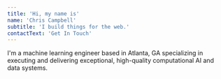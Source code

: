 ```yaml
---
title: 'Hi, my name is'
name: 'Chris Campbell'
subtitle: 'I build things for the web.'
contactText: 'Get In Touch'
---
```


I'm a machine learning engineer based in Atlanta, GA specializing in executing and delivering exceptional, high-quality computational AI and data systems.
